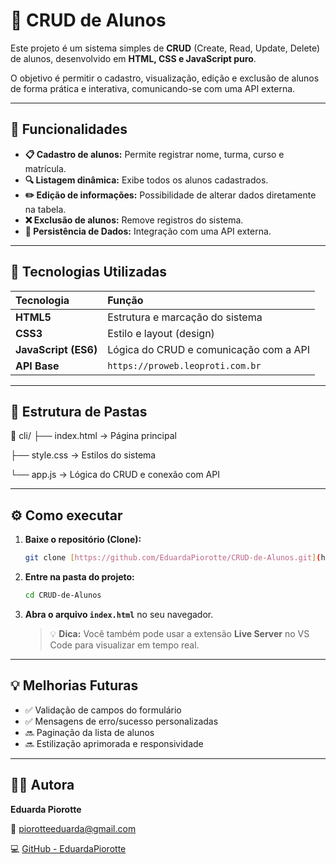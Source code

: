# 🧮 CRUD de Alunos

Este projeto é um sistema simples de **CRUD** (Create, Read, Update, Delete) de alunos, desenvolvido em **HTML, CSS e JavaScript puro**.

O objetivo é permitir o cadastro, visualização, edição e exclusão de alunos de forma prática e interativa, comunicando-se com uma API externa.

---

## 🚀 Funcionalidades

* **📋 Cadastro de alunos:** Permite registrar nome, turma, curso e matrícula.
* **🔍 Listagem dinâmica:** Exibe todos os alunos cadastrados.
* **✏️ Edição de informações:** Possibilidade de alterar dados diretamente na tabela.
* **❌ Exclusão de alunos:** Remove registros do sistema.
* **🔄 Persistência de Dados:** Integração com uma API externa.

---

## 🧠 Tecnologias Utilizadas

| Tecnologia | Função |
| :--- | :--- |
| **HTML5** | Estrutura e marcação do sistema |
| **CSS3** | Estilo e layout (design) |
| **JavaScript (ES6)** | Lógica do CRUD e comunicação com a API |
| **API Base** | `https://proweb.leoproti.com.br` |

---

## 📁 Estrutura de Pastas

📂 cli/ ├── index.html → Página principal

├── style.css → Estilos do sistema

└── app.js → Lógica do CRUD e conexão com API


---

## ⚙️ Como executar

1.  **Baixe o repositório (Clone):**
    ```bash
    git clone [https://github.com/EduardaPiorotte/CRUD-de-Alunos.git](https://github.com/EduardaPiorotte/CRUD-de-Alunos.git)
    ```
2.  **Entre na pasta do projeto:**
    ```bash
    cd CRUD-de-Alunos
    ```
3.  **Abra o arquivo `index.html`** no seu navegador.
    > 💡 **Dica:** Você também pode usar a extensão **Live Server** no VS Code para visualizar em tempo real.

---

## 💡 Melhorias Futuras

* ✅ Validação de campos do formulário
* ✅ Mensagens de erro/sucesso personalizadas
* 🔜 Paginação da lista de alunos
* 🔜 Estilização aprimorada e responsividade

---

## 👩‍💻 Autora

**Eduarda Piorotte**

📧 piorotteeduarda@gmail.com

💻 [GitHub - EduardaPiorotte](https://github.com/EduardaPiorotte)